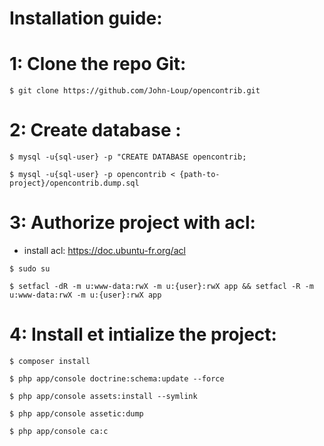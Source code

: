 # Installation guide:


# 1: Clone the repo Git:
````
$ git clone https://github.com/John-Loup/opencontrib.git
````


# 2: Create database :
````
$ mysql -u{sql-user} -p "CREATE DATABASE opencontrib;

$ mysql -u{sql-user} -p opencontrib < {path-to-project}/opencontrib.dump.sql
````

# 3: Authorize project with acl:

- install acl: https://doc.ubuntu-fr.org/acl
````
$ sudo su

$ setfacl -dR -m u:www-data:rwX -m u:{user}:rwX app && setfacl -R -m u:www-data:rwX -m u:{user}:rwX app
````

# 4: Install et intialize the project:
````
$ composer install

$ php app/console doctrine:schema:update --force

$ php app/console assets:install --symlink

$ php app/console assetic:dump

$ php app/console ca:c
````
